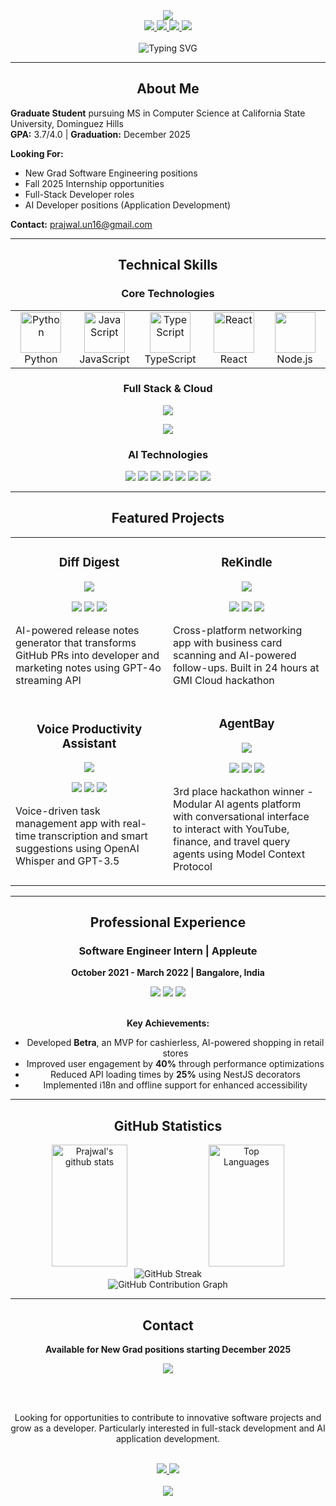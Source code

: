 <div align="center">
  <img src="https://capsule-render.vercel.app/api?type=waving&color=gradient&customColorList=6094ea,5a67d8,4c51bf&height=200&section=header&text=Prajwal%20Umesh%20Nagalakshmi&fontSize=45&fontColor=ffffff&animation=fadeIn&fontAlignY=35&desc=Full-Stack%20Software%20Engineer%20%7C%20AI%20Developer&descAlignY=55&descSize=20" />
</div>

<div align="center">
  <a href="https://www.linkedin.com/in/prajwal-umesh-nagalakshmi-77784a190/">
    <img src="https://img.shields.io/badge/LinkedIn-0077B5?style=for-the-badge&logo=linkedin&logoColor=white&labelColor=0A66C2" />
  </a>
  <a href="mailto:prajwal.un16@gmail.com">
    <img src="https://img.shields.io/badge/Email-EA4335?style=for-the-badge&logo=gmail&logoColor=white&labelColor=C71610" />
  </a>
  <a href="https://github.com/prajwalun">
    <img src="https://img.shields.io/badge/GitHub-181717?style=for-the-badge&logo=github&logoColor=white&labelColor=0D1117" />
  </a>
  <a href="https://drive.google.com/file/d/1ZamMLE5HnTjvF2Bbmdqu8PynQYKUief5/view?usp=sharing">
    <img src="https://img.shields.io/badge/Resume-4285F4?style=for-the-badge&logo=google-drive&logoColor=white&labelColor=1A73E8" />
  </a>
</div>

<br>

<div align="center">
  <img src="https://readme-typing-svg.herokuapp.com?font=Fira+Code&weight=600&size=24&duration=3000&pause=1000&color=5B67D8&center=true&vCenter=true&random=false&width=800&lines=Seeking+New+Grad+SWE+Positions;Open+to+Fall+2025+Internships;Full-Stack+%26+AI+Developer;MS+CS+Student+%40+CSU+Dominguez+Hills" alt="Typing SVG" />
</div>

---

<h2 align="center">
  About Me
</h2>

<div align="left">
  
**Graduate Student** pursuing MS in Computer Science at California State University, Dominguez Hills  
**GPA:** 3.7/4.0 | **Graduation:** December 2025

**Looking For:**
- New Grad Software Engineering positions
- Fall 2025 Internship opportunities  
- Full-Stack Developer roles
- AI Developer positions (Application Development)

**Contact:** prajwal.un16@gmail.com 

</div>

---

<h2 align="center">
  Technical Skills
</h2>

<div align="center">

### Core Technologies

<table align="center">
  <tr>
    <td align="center" width="96">
      <img src="https://techstack-generator.vercel.app/python-icon.svg" alt="Python" width="65" height="65" />
      <br>Python
    </td>
    <td align="center" width="96">
      <img src="https://techstack-generator.vercel.app/js-icon.svg" alt="JavaScript" width="65" height="65" />
      <br>JavaScript
    </td>
    <td align="center" width="96">
      <img src="https://techstack-generator.vercel.app/ts-icon.svg" alt="TypeScript" width="65" height="65" />
      <br>TypeScript
    </td>
    <td align="center" width="96">
      <img src="https://techstack-generator.vercel.app/react-icon.svg" alt="React" width="65" height="65" />
      <br>React
    </td>
    <td align="center" width="96">
      <img src="https://skillicons.dev/icons?i=nodejs" width="65" height="65" />
      <br>Node.js
    </td>
  </tr>
</table>

### Full Stack & Cloud

<p align="center">
  <img src="https://skillicons.dev/icons?i=react,nestjs,django,express,mongodb,postgres,mysql,firebase&perline=8" />
</p>

<p align="center">
  <img src="https://skillicons.dev/icons?i=aws,docker,githubactions,jenkins,vercel,git,vscode,postman&perline=8" />
</p>

### AI Technologies

<div align="center">
  <img src="https://img.shields.io/badge/OpenAI-412991?style=for-the-badge&logo=openai&logoColor=white" />
  <img src="https://img.shields.io/badge/GPT--4o-412991?style=for-the-badge&logo=openai&logoColor=white" />
  <img src="https://img.shields.io/badge/Whisper_API-412991?style=for-the-badge&logo=openai&logoColor=white" />
  <img src="https://img.shields.io/badge/Langchain-1C1C1C?style=for-the-badge&logo=langchain&logoColor=white" />
  <img src="https://img.shields.io/badge/MCP-FF6B6B?style=for-the-badge" />
  <img src="https://img.shields.io/badge/Cursor-00A8E8?style=for-the-badge" />
  <img src="https://img.shields.io/badge/Vercel_v0-000000?style=for-the-badge&logo=vercel&logoColor=white" />
</div>

</div>

---

<h2 align="center">
  Featured Projects
</h2>

<div align="center">

<table>
  <tr>
    <td width="50%">
      <h3 align="center">Diff Digest</h3>
      <div align="center">
        <a href="https://github.com/prajwalun/diff-digest" target="_blank">
          <img src="https://img.shields.io/badge/View%20Project-5B67D8?style=for-the-badge&logo=github&logoColor=white" />
        </a>
      </div>
      <p align="center">
        <img src="https://img.shields.io/badge/React-61DAFB?style=flat-square&logo=react&logoColor=black" />
        <img src="https://img.shields.io/badge/TypeScript-3178C6?style=flat-square&logo=typescript&logoColor=white" />
        <img src="https://img.shields.io/badge/OpenAI-412991?style=flat-square&logo=openai&logoColor=white" />
      </p>
      <p>AI-powered release notes generator that transforms GitHub PRs into developer and marketing notes using GPT-4o streaming API</p>
    </td>
    <td width="50%">
      <h3 align="center">ReKindle</h3>
      <div align="center">
        <a href="https://github.com/prajwalun/rekindle" target="_blank">
          <img src="https://img.shields.io/badge/View%20Project-5B67D8?style=for-the-badge&logo=github&logoColor=white" />
        </a>
      </div>
      <p align="center">
        <img src="https://img.shields.io/badge/React%20Native-61DAFB?style=flat-square&logo=react&logoColor=black" />
        <img src="https://img.shields.io/badge/Expo-000020?style=flat-square&logo=expo&logoColor=white" />
        <img src="https://img.shields.io/badge/GPT--4o-412991?style=flat-square&logo=openai&logoColor=white" />
      </p>
      <p>Cross-platform networking app with business card scanning and AI-powered follow-ups. Built in 24 hours at GMI Cloud hackathon</p>
    </td>
  </tr>
  <tr>
    <td width="50%">
      <h3 align="center">Voice Productivity Assistant</h3>
      <div align="center">
        <a href="https://github.com/prajwalun/voice-productivity-assistant-backend" target="_blank">
          <img src="https://img.shields.io/badge/View%20Project-5B67D8?style=for-the-badge&logo=github&logoColor=white" />
        </a>
      </div>
      <p align="center">
        <img src="https://img.shields.io/badge/React%20Native-61DAFB?style=flat-square&logo=react&logoColor=black" />
        <img src="https://img.shields.io/badge/NestJS-E0234E?style=flat-square&logo=nestjs&logoColor=white" />
        <img src="https://img.shields.io/badge/Whisper-412991?style=flat-square&logo=openai&logoColor=white" />
      </p>
      <p>Voice-driven task management app with real-time transcription and smart suggestions using OpenAI Whisper and GPT-3.5</p>
    </td>
    <td width="50%">
      <h3 align="center">AgentBay</h3>
      <div align="center">
        <a href="https://github.com/prajwalun/agentbay" target="_blank">
          <img src="https://img.shields.io/badge/View%20Project-5B67D8?style=for-the-badge&logo=github&logoColor=white" />
        </a>
      </div>
      <p align="center">
        <img src="https://img.shields.io/badge/FastAPI-009688?style=flat-square&logo=fastapi&logoColor=white" />
        <img src="https://img.shields.io/badge/Langchain-1C1C1C?style=flat-square&logo=langchain&logoColor=white" />
        <img src="https://img.shields.io/badge/GPT--4o-412991?style=flat-square&logo=openai&logoColor=white" />
      </p>
      <p>3rd place hackathon winner - Modular AI agents platform with conversational interface to interact with YouTube, finance, and travel query agents using Model Context Protocol</p>
    </td>
  </tr>
</table>

</div>

---

<h2 align="center">
  Professional Experience
</h2>

<div align="center">

### Software Engineer Intern | Appleute
**October 2021 - March 2022 | Bangalore, India**

<div align="center">
  <img src="https://img.shields.io/badge/React%20Native-61DAFB?style=for-the-badge&logo=react&logoColor=black" />
  <img src="https://img.shields.io/badge/NestJS-E0234E?style=for-the-badge&logo=nestjs&logoColor=white" />
  <img src="https://img.shields.io/badge/TypeScript-3178C6?style=for-the-badge&logo=typescript&logoColor=white" />
</div>

<br>

**Key Achievements:**
- Developed **Betra**, an MVP for cashierless, AI-powered shopping in retail stores
- Improved user engagement by **40%** through performance optimizations
- Reduced API loading times by **25%** using NestJS decorators
- Implemented i18n and offline support for enhanced accessibility

</div>

---

<h2 align="center">
  GitHub Statistics
</h2>

<div align="center">
  <img width="49%" height="195px" src="https://github-readme-stats.vercel.app/api?username=prajwalun&show_icons=true&count_private=true&hide_border=true&title_color=5B67D8&icon_color=5B67D8&text_color=c9d1d9&bg_color=0d1117&hide_rank=true" alt="Prajwal's github stats" /> 
  <img width="49%" height="195px" src="https://github-readme-stats.vercel.app/api/top-langs/?username=prajwalun&layout=compact&hide_border=true&title_color=5B67D8&text_color=c9d1d9&bg_color=0d1117" alt="Top Languages" />
</div>

<div align="center">
  <img src="https://github-readme-streak-stats.herokuapp.com/?user=prajwalun&theme=midnight-purple&hide_border=true&background=0D1117&stroke=5B67D8&ring=5B67D8&fire=AB47BC&currStreakLabel=AB47BC" alt="GitHub Streak" />
</div>

<div align="center">
  <img src="https://github-profile-summary-cards.vercel.app/api/cards/profile-details?username=prajwalun&theme=github_dark" alt="GitHub Contribution Graph" />
</div>

---

<h2 align="center">
  Contact
</h2>

<div align="center">
  
**Available for New Grad positions starting December 2025**

<img src="https://img.shields.io/badge/Actively%20Seeking-New%20Opportunities-4CAF50?style=for-the-badge" />

<br><br>

Looking for opportunities to contribute to innovative software projects and grow as a developer. Particularly interested in full-stack development and AI application development.

<br>

<a href="https://www.linkedin.com/in/prajwal-umesh-nagalakshmi-77784a190/">
  <img src="https://img.shields.io/badge/Connect%20on%20LinkedIn-0077B5?style=for-the-badge&logo=linkedin&logoColor=white" />
</a>
<a href="mailto:prajwal.un16@gmail.com">
  <img src="https://img.shields.io/badge/Send%20an%20Email-EA4335?style=for-the-badge&logo=gmail&logoColor=white" />
</a>

</div>

<br>

<div align="center">
  <img src="https://capsule-render.vercel.app/api?type=waving&color=gradient&customColorList=6094ea,5a67d8,4c51bf&height=100&section=footer&animation=twinkling" />
</div>
